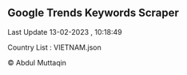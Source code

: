

## Google Trends Keywords Scraper 
 
Last Update 13-02-2023 , 10:18:49

Country List :
VIETNAM.json



© Abdul Muttaqin 
